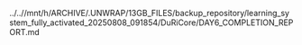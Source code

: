 ../..//mnt/h/ARCHIVE/.UNWRAP/13GB_FILES/backup_repository/learning_system_fully_activated_20250808_091854/DuRiCore/DAY6_COMPLETION_REPORT.md